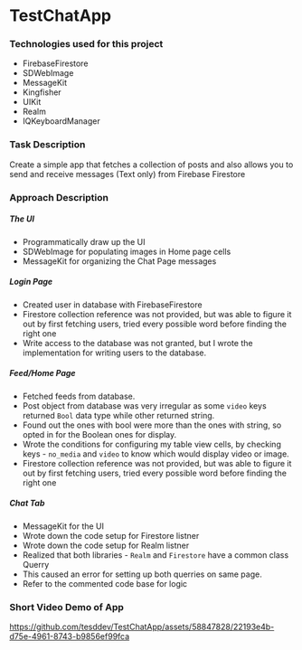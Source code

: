 # TestChatApp

### Technologies used for this project
- FirebaseFirestore
- SDWebImage
- MessageKit
- Kingfisher
- UIKit
- Realm
- IQKeyboardManager

### Task Description
Create a simple app that fetches a collection of posts and also allows you to send and receive messages (Text only) from Firebase Firestore

### Approach Description
##### The UI 
- Programmatically draw up the UI
- SDWebImage for populating images in Home page cells
- MessageKit for organizing the Chat Page messages

##### Login Page
- Created user in database with FirebaseFirestore
- Firestore collection reference was not provided, but was able to figure it out by first fetching users, tried every possible word before finding the right one
- Write access to the database was not granted, but I wrote the implementation for writing users to the database.

##### Feed/Home Page
- Fetched feeds from database.
- Post object from database was very irregular as some `video` keys returned `Bool` data type while other returned string.
- Found out the ones with bool were more than the ones with string, so opted in for the Boolean ones for display.
- Wrote the conditions for configuring my table view cells, by checking keys - `no_media` and `video` to know which would display video or image.
- Firestore collection reference was not provided, but was able to figure it out by first fetching users, tried every possible word before finding the right one

##### Chat Tab
- MessageKit for the UI
- Wrote down the code setup for Firestore listner
- Wrote down the code setup for Realm listner
- Realized that both libraries - `Realm` and `Firestore` have a common class Querry
- This caused an error for setting up both querries on same page.
- Refer to the commented code base for logic

### Short Video Demo of App

https://github.com/tesddev/TestChatApp/assets/58847828/22193e4b-d75e-4961-8743-b9856ef99fca



